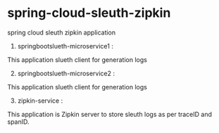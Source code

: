 # spring-cloud-sleuth-zipkin
 spring cloud sleuth zipkin application 
 
 1. springbootslueth-microservice1 :
 
   This application slueth client for generation logs 
   
 2. springbootslueth-microservice2 : 
 
   This application slueth client for generation logs  
   
 3. zipkin-service :
 
   This application is  Zipkin server to store sleuth logs as per traceID and spanID.
   
   
